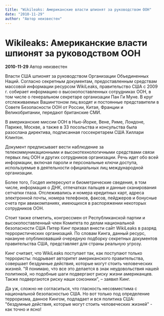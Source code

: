 ```yaml
---
title: "Wikileaks: Американские власти шпионят за руководством ООН"
date: "2010-11-29"
author: "Автор неизвестен"
---
```


# Wikileaks: Американские власти шпионят за руководством ООН

**2010-11-29** Автор неизвестен

Власти США шпионят за руководством Организации Объединенных Наций. Согласно секретным документам, предоставленным средствам массовой информации ресурсом WikiLeaks, правительство США с 2009 г. собирает информацию о высокопоставленных сотрудниках ООН, в том числе о генеральном секретаре организации Пан Ги Муне. В круг отслеживаемых Вашингтоном лиц входят и постоянные представители в Совете Безопасности ООН от России, Китая, Франции и Великобритании, передают британские СМИ.

В американские миссии ООН в Нью-Йорке, Вене, Риме, Лондоне, Париже, Москве, а также в 33 посольства и консульства была разослана директива, подписанная госсекретарем США Хиллари Клинтон.

Документ предписывает вести наблюдение за телекоммуникационными и высокотехнологичными средствами связи первых лиц ООН и других сотрудников организации. Речь идет обо всей информации, включая пароли и персональные ключи доступа, используемые в деятельности официальных лиц международной организации.

Более того, Госдеп интересуют и биометрические сведения, в том числе, информация о ДНК, отпечатках пальцев и данные сканирования сетчатки глаза. Отслеживались и номера кредитных карт, адреса электронной почты, номера телефонов, факсов, пейджеров и бонусные счета при авиакомпаниях, имеющихся в распоряжении некоторых сотрудников ООН.

Стоит также отметить, конгрессмен от Республиканской партии и высокопоставленный член Комитета по делам национальной безопасности США Питер Кинг призвал внести сайт WikiLeaks в разряд террористических организаций. По словам Кинга, данный ресурс, накануне опубликовавший очередную подборку секретных документов правительства США, представляет для страны реальную угрозу.

Кинг считает, что WikiLeaks поступает так, как поступают только террористы: подрывает авторитет американского правительства, совершает бездумные действия, которые могут стоить человеческих жизней. "Я понимаю, что все это делается в знак неудовольствия нашей политикой, но подобные шаги подвергают риску жизни американцев. Также подвергаются риску наши союзники", – заявил Кинг.

Да уж, сложно не согласиться, что гласность несовместима с национальной безопасностью США. Но вот только под определение терроризма, данное Кингом, подпадает и вся политика США: "бездумные действия, которые могут стоить человеческих жизней" - как точно и ясно!